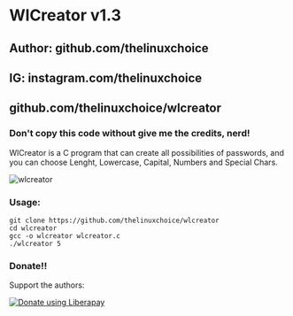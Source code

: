 # WlCreator v1.3
## Author: github.com/thelinuxchoice
## IG: instagram.com/thelinuxchoice
## github.com/thelinuxchoice/wlcreator
### Don't copy this code without give me the credits, nerd! 

WlCreator is a C program that can create all possibilities of passwords, and you can choose Lenght, Lowercase, Capital, Numbers and Special Chars.

![wlcreator](https://user-images.githubusercontent.com/34893261/41489535-b6fb8902-70c6-11e8-9071-f3da8f987a2a.png)

### Usage:
```
git clone https://github.com/thelinuxchoice/wlcreator
cd wlcreator
gcc -o wlcreator wlcreator.c
./wlcreator 5
```

### Donate!!
Support the authors:

<noscript><a href="https://liberapay.com/thelinuxchoice/donate"><img alt="Donate using Liberapay" src="https://liberapay.com/assets/widgets/donate.svg"></a></noscript>
